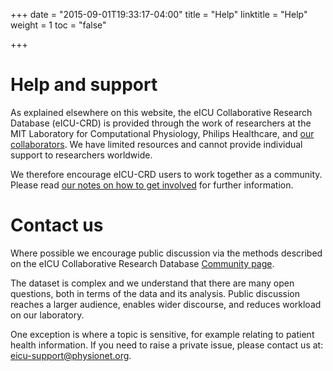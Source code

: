 +++
date = "2015-09-01T19:33:17-04:00"
title = "Help"
linktitle = "Help"
weight = 1
toc = "false"

+++

# Help and support

As explained elsewhere on this website, the eICU Collaborative Research Database (eICU-CRD) is provided through the work of researchers at the MIT Laboratory for Computational Physiology, Philips Healthcare, and [our collaborators](/about/acknowledgments/). We have limited resources and cannot provide individual support to researchers worldwide. 

We therefore encourage eICU-CRD users to work together as a community. Please read [our notes on how to get involved](/community/contributing/) for further information.

# Contact us

Where possible we encourage public discussion via the methods described on the eICU Collaborative Research Database [Community page](/community/contributing/).

The dataset is complex and we understand that there are many open questions, both in terms of the data and its analysis. Public discussion reaches a larger audience, enables wider discourse, and reduces workload on our laboratory. 

One exception is where a topic is sensitive, for example relating to patient health information. If you need to raise a private issue, please contact us at: [eicu-support@physionet.org](mailto:eicu-support@physionet.org).

